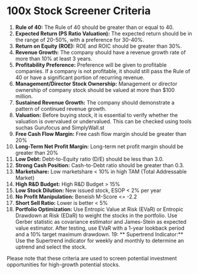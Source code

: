 # 100x Stock Screener Criteria

1.  **Rule of 40:** The Rule of 40 should be greater than or equal to 40.
2.  **Expected Return (PS Ratio Valuation):** The expected return should be in the range of 20-50%, with a preference for 30-40%.
3.  **Return on Equity (ROE):** ROE and ROIC should be greater than 30%.
4.  **Revenue Growth:** The company should have a revenue growth rate of more than 10% at least 3 years.
5.  **Profitability Preference:** Preference will be given to profitable companies. If a company is not profitable, it should still pass the Rule of 40 or have a significant portion of recurring revenue.
6.  **Management/Director Stock Ownership:** Management or director ownership of company stock should be valued at more than $100 million.
7.  **Sustained Revenue Growth:** The company should demonstrate a pattern of continued revenue growth.
8.  **Valuation:** Before buying stock, it is essential to verify whether the valuation is overvalued or undervalued. This can be checked using tools suchas Gurufocus and SimplyWall.st
9.  **Free Cash Flow Margin:** Free cash flow margin should be greater than 20%
10. **Long-Term Net Profit Margin:** Long-term net profit margin should be greater than 20%
11. **Low Debt:** Debt-to-Equity ratio (D/E) should be less than 3.0.
12. **Strong Cash Position:** Cash-to-Debt ratio should be greater than 0.3.
13. **Marketshare:** Low marketshare < 10% in high TAM (Total Addressable Market)
14. **High R&D Budget:** High R&D Budget > 15%
15. **Low Stock Dilution:** New issued stock, ESOP < 2% per year
16. **No Profit Manipulation:** Beneish M-Score <= -2.2
17. **Short Sell Ratio:** Lower is better < 5%
18. **Portfolio Optimization:** Use Entropic Value at Risk (EVaR) or Entropic Drawdown at Risk (EDaR) to weight the stocks in the portfolio. Use Gerber statistic as covariance estimator and James-Stein as expected value estimator. After testing, use EVaR with a 1-year lookback period and a 10% target maximum drawdown.
19: ** Supertrend Indicator:** Use the Supertrend indicator for weekly and monthly to determine an uptrend and select the stock.

Please note that these criteria are used to screen potential investment opportunities for high-growth potential stocks.
